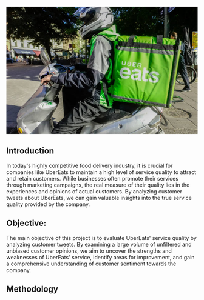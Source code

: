 ![Uber Eats!](https://github.com/Adeyemi0/Uber-Quality-of-Service/blob/main/pictures/uber.jpg)
## Introduction
In today's highly competitive food delivery industry, it is crucial for companies like UberEats to maintain a high level of service quality to attract and retain customers. While businesses often promote their services through marketing campaigns, the real measure of their quality lies in the experiences and opinions of actual customers. By analyzing customer tweets about UberEats, we can gain valuable insights into the true service quality provided by the company.
## Objective:
The main objective of this project is to evaluate UberEats' service quality by analyzing customer tweets. By examining a large volume of unfiltered and unbiased customer opinions, we aim to uncover the strengths and weaknesses of UberEats' service, identify areas for improvement, and gain a comprehensive understanding of customer sentiment towards the company.
## Methodology
